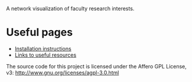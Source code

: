 A network visualization of faculty research interests.

# Useful pages #
  * [Installation instructions](Installation.md)
  * [Links to useful resources](Resources.md)

The source code for this project is licensed under the Affero GPL License, v3: http://www.gnu.org/licenses/agpl-3.0.html